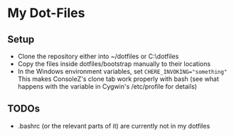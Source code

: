 # My Dot-Files

## Setup

* Clone the repository either into ~/dotfiles or C:\dotfiles
* Copy the files inside dotfiles/bootstrap manually to their locations
* In the Windows environment variables, set `CHERE_INVOKING="something"`
  This makes ConsoleZ's clone tab work properly with bash
  (see what happens with the variable in Cygwin's /etc/profile for details)

## TODOs

* .bashrc (or the relevant parts of it) are currently not in my dotfiles

